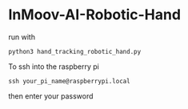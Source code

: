 # InMoov-AI-Robotic-Hand

run with 
```
python3 hand_tracking_robotic_hand.py
```

To ssh into the raspberry pi
```
ssh your_pi_name@raspberrypi.local 
```

then enter your password